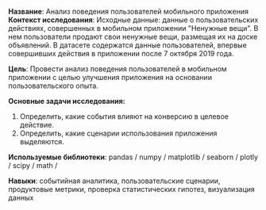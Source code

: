 **Название**: Анализ поведения пользователей мобильного приложения
**Контекст исследования**: Исходные данные: данные о пользовательских действиях, совершенных в мобильном приложении "Ненужные вещи". В нем пользователи продают свои ненужные вещи, размещая их на доске объявлений. В датасете содержатся данные пользователей, впервые совершивших действия в приложении после 7 октября 2019 года.

**Цель**: Провести анализ поведения пользователей в мобильном приложении с целью улучшения приложения на основании пользовательского опыта.

**Основные задачи исследования:**
1. Определить, какие события влияют на конверсию в целевое действие.
2. Определить, какие сценарии использования приложения выделяются.

**Используемые библиотеки**: pandas / numpy / matplotlib / seaborn / plotly / scipy / math /

**Навыки**: событийная аналитика, пользовательские сценарии, продуктовые метрики, проверка статистических гипотез, визуализация данных
